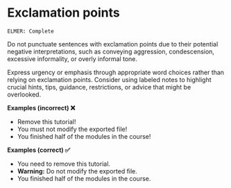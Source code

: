 # Exclamation points

<code>ELMER: Complete</code>

Do not punctuate sentences with exclamation points due to their potential negative interpretations, such as conveying aggression, condescension, excessive informality, or overly informal tone.

Express urgency or emphasis through appropriate word choices rather than relying on exclamation points. Consider using labeled notes to highlight crucial hints, tips, guidance, restrictions, or advice that might be overlooked.

**Examples (incorrect) ❌**
- Remove this tutorial!
- You must not modify the exported file!
- You finished half of the modules in the course!

**Examples (correct) ✅**
- You need to remove this tutorial.
- **Warning:** Do not modify the exported file.
- You finished half of the modules in the course.
